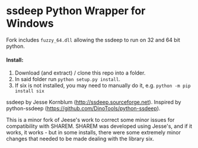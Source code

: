 ssdeep Python Wrapper for Windows
=================================

Fork includes `fuzzy_64.dll` allowing the ssdeep to run on 32 and 64 bit python.

#### Install:

1. Download (and extract) / clone this repo into a folder.
2. In said folder run `python setup.py install`.
3. If six is not installed, you may need to manually do it, e.g. `python -m pip install six`

ssdeep by Jesse Kornblum (http://ssdeep.sourceforge.net).
Inspired by python-ssdeep (https://github.com/DinoTools/python-ssdeep).

This is a minor fork of Jeese's work to correct some minor issues for compatibility with SHAREM. SHAREM was developed using Jesse's, and if it works, it works - but in some installs, there were some extremely minor changes that needed to be made dealing with the library six.
